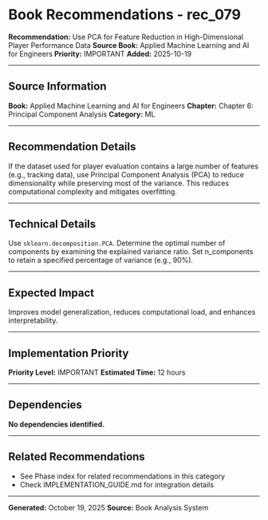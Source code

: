 # Book Recommendations - rec_079

**Recommendation:** Use PCA for Feature Reduction in High-Dimensional Player Performance Data
**Source Book:** Applied Machine Learning and AI for Engineers
**Priority:** IMPORTANT
**Added:** 2025-10-19

---

## Source Information

**Book:** Applied Machine Learning and AI for Engineers
**Chapter:** Chapter 6: Principal Component Analysis
**Category:** ML

---

## Recommendation Details

If the dataset used for player evaluation contains a large number of features (e.g., tracking data), use Principal Component Analysis (PCA) to reduce dimensionality while preserving most of the variance. This reduces computational complexity and mitigates overfitting.

---

## Technical Details

Use `sklearn.decomposition.PCA`. Determine the optimal number of components by examining the explained variance ratio. Set n_components to retain a specified percentage of variance (e.g., 90%).

---

## Expected Impact

Improves model generalization, reduces computational load, and enhances interpretability.

---

## Implementation Priority

**Priority Level:** IMPORTANT
**Estimated Time:** 12 hours

---

## Dependencies

**No dependencies identified.**

---

## Related Recommendations

- See Phase index for related recommendations in this category
- Check IMPLEMENTATION_GUIDE.md for integration details

---

**Generated:** October 19, 2025
**Source:** Book Analysis System
